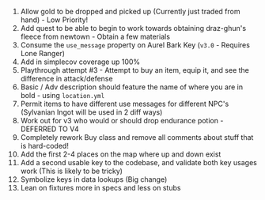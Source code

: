 1) Allow gold to be dropped and picked up (Currently just traded from hand) - Low Priority!
2) Add quest to be able to begin to work towards obtaining draz-ghun's fleece from newtown - Obtain a few materials
4) Consume the `use_message` property on Aurel Bark Key (`v3.0` - Requires Lone Ranger)
5) Add in simplecov coverage up 100%
6) Playthrough attempt #3 - Attempt to buy an item, equip it, and see the difference in attack/defense
7) Basic / Adv description should feature the name of where you are in bold - using `location.yml`
8) Permit items to have different use messages for different NPC's (Sylvanian Ingot will be used in 2 diff ways)
9) Work out for v3 who would or should drop endurance potion - DEFERRED TO V4
10) Completely rework Buy class and remove all comments about stuff that is hard-coded!
11) Add the first 2-4 places on the map where up and down exist
12) Add a second usable key to the codebase, and validate both key usages work (This is likely to be tricky)
13) Symbolize keys in data lookups (Big change)
14) Lean on fixtures more in specs and less on stubs
